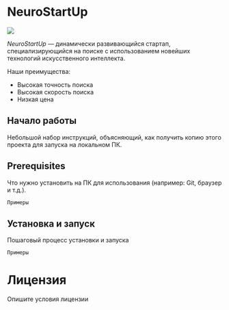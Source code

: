 # NeuroStartUp

![](logo.png)

*NeuroStartUp* — динамически развивающийся стартап, специализирующийся на поиске с использованием новейших технологий искусственного интеллекта.

Наши преимущества:
* Высокая точность поиска
* Высокая скорость поиска
* Низкая цена

## Начало работы
Небольшой набор инструкций, объясняющий, как получить копию этого проекта для запуска на локальном ПК.

## Prerequisites
Что нужно установить на ПК для использования (например: Git, браузер и т.д.).

```html
Примеры
```

## Установка и запуск
Пошаговый процесс установки и запуска

```html
Примеры
```
# Лицензия
Опишите условия лицензии
